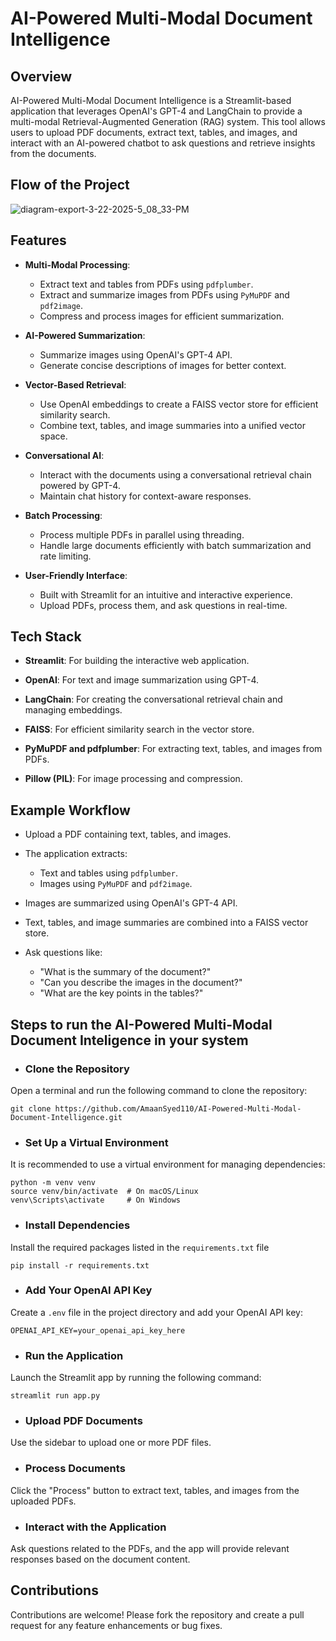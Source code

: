# AI-Powered Multi-Modal Document Intelligence

## Overview
AI-Powered Multi-Modal Document Intelligence is a Streamlit-based application that leverages OpenAI's GPT-4 and LangChain to provide a multi-modal Retrieval-Augmented Generation (RAG) system. This tool allows users to upload PDF documents, extract text, tables, and images, and interact with an AI-powered chatbot to ask questions and retrieve insights from the documents.

## Flow of the Project
![diagram-export-3-22-2025-5_08_33-PM](https://github.com/user-attachments/assets/66981af9-c0b5-4ca9-86e2-6e67df9bb67d)

## Features
- **Multi-Modal Processing**:
  - Extract text and tables from PDFs using ``pdfplumber``.
  - Extract and summarize images from PDFs using ``PyMuPDF`` and ``pdf2image``.
  - Compress and process images for efficient summarization.
 
- **AI-Powered Summarization**:
  - Summarize images using OpenAI's GPT-4 API.
  - Generate concise descriptions of images for better context.
 
- **Vector-Based Retrieval**:
  - Use OpenAI embeddings to create a FAISS vector store for efficient similarity search.
  - Combine text, tables, and image summaries into a unified vector space.
 
- **Conversational AI**:
  - Interact with the documents using a conversational retrieval chain powered by GPT-4.
  - Maintain chat history for context-aware responses.
 
- **Batch Processing**:
  - Process multiple PDFs in parallel using threading.
  - Handle large documents efficiently with batch summarization and rate limiting.
 
- **User-Friendly Interface**:
  - Built with Streamlit for an intuitive and interactive experience.
  - Upload PDFs, process them, and ask questions in real-time.
 
## Tech Stack
- **Streamlit**: For building the interactive web application.

- **OpenAI**: For text and image summarization using GPT-4.

- **LangChain**: For creating the conversational retrieval chain and managing embeddings.

- **FAISS**: For efficient similarity search in the vector store.

- **PyMuPDF and pdfplumber**: For extracting text, tables, and images from PDFs.

- **Pillow (PIL)**: For image processing and compression.

## Example Workflow
- Upload a PDF containing text, tables, and images.
  
- The application extracts:
  - Text and tables using ``pdfplumber``.
  - Images using ``PyMuPDF`` and ``pdf2image``.
  
- Images are summarized using OpenAI's GPT-4 API.
  
- Text, tables, and image summaries are combined into a FAISS vector store.

- Ask questions like:
  - "What is the summary of the document?"
  - "Can you describe the images in the document?"
  - "What are the key points in the tables?"

## Steps to run the AI-Powered Multi-Modal Document Inteligence in your system
- ### Clone the Repository
Open a terminal and run the following command to clone the repository:

```
git clone https://github.com/AmaanSyed110/AI-Powered-Multi-Modal-Document-Intelligence.git
```
- ### Set Up a Virtual Environment
It is recommended to use a virtual environment for managing dependencies:

```
python -m venv venv
source venv/bin/activate  # On macOS/Linux
venv\Scripts\activate     # On Windows
```
- ### Install Dependencies
Install the required packages listed in the ```requirements.txt``` file
```
pip install -r requirements.txt
```
- ### Add Your OpenAI API Key
Create a ```.env``` file in the project directory and add your OpenAI API key:
```
OPENAI_API_KEY=your_openai_api_key_here
```
- ### Run the Application
Launch the Streamlit app by running the following command:
```
streamlit run app.py
```
- ### Upload PDF Documents
Use the sidebar to upload one or more PDF files.

- ### Process Documents
Click the "Process" button to extract text, tables, and images from the uploaded PDFs.

- ### Interact with the Application
Ask questions related to the PDFs, and the app will provide relevant responses based on the document content.

## Contributions
Contributions are welcome! Please fork the repository and create a pull request for any feature enhancements or bug fixes.
